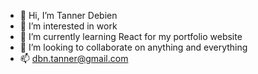 - 👋 Hi, I’m Tanner Debien
- 👀 I’m interested in work
- 🌱 I’m currently learning React for my portfolio website
- 💞️ I’m looking to collaborate on anything and everything
- 📫 dbn.tanner@gmail.com

<!---
TDeebs/TDeebs is a ✨ special ✨ repository because its `README.md` (this file) appears on your GitHub profile.
You can click the Preview link to take a look at your changes.
--->
